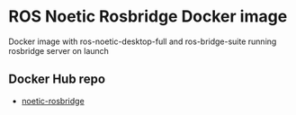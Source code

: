 # ROS Noetic Rosbridge Docker image
Docker image with ros-noetic-desktop-full and ros-bridge-suite running rosbridge server on launch

## Docker Hub repo
- [noetic-rosbridge](https://hub.docker.com/repository/docker/joaquingimenez1/noetic-rosbridge)
